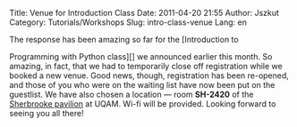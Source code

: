 Title: Venue for Introduction Class
Date: 2011-04-20 21:55
Author: Jszkut
Category: Tutorials/Workshops
Slug: intro-class-venue
Lang: en

<!--:en-->The response has been amazing so far for the [Introduction to
Programming with Python class][] we announced earlier this month. So
amazing, in fact, that we had to temporarily close off registration
while we booked a new venue. Good news, though, registration has been
re-opened, and those of you who were on the waiting list have now been
put on the guestlist. We have also chosen a location — room **SH-2420**
of the [Sherbrooke pavilion][] at UQAM. Wi-fi will be provided. Looking
forward to seeing you all there!

  [Introduction to Programming with Python class]: http://montrealpython.org/2011/03/intro-class/
  [Sherbrooke pavilion]: http://www.uqam.ca/campus/pavillons/sh.htm

